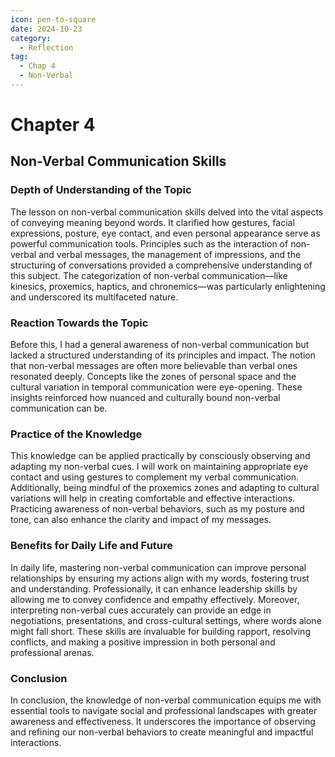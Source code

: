 ```yaml
---
icon: pen-to-square
date: 2024-10-23
category:
  - Reflection
tag:
  - Chap 4
  - Non-Verbal
---
```


# Chapter 4

## Non-Verbal Communication Skills

### Depth of Understanding of the Topic

The lesson on non-verbal communication skills delved into the vital aspects of conveying meaning beyond words. It clarified how gestures, facial expressions, posture, eye contact, and even personal appearance serve as powerful communication tools. Principles such as the interaction of non-verbal and verbal messages, the management of impressions, and the structuring of conversations provided a comprehensive understanding of this subject. The categorization of non-verbal communication—like kinesics, proxemics, haptics, and chronemics—was particularly enlightening and underscored its multifaceted nature.

### Reaction Towards the Topic

Before this, I had a general awareness of non-verbal communication but lacked a structured understanding of its principles and impact. The notion that non-verbal messages are often more believable than verbal ones resonated deeply. Concepts like the zones of personal space and the cultural variation in temporal communication were eye-opening. These insights reinforced how nuanced and culturally bound non-verbal communication can be.

### Practice of the Knowledge

This knowledge can be applied practically by consciously observing and adapting my non-verbal cues. I will work on maintaining appropriate eye contact and using gestures to complement my verbal communication. Additionally, being mindful of the proxemics zones and adapting to cultural variations will help in creating comfortable and effective interactions. Practicing awareness of non-verbal behaviors, such as my posture and tone, can also enhance the clarity and impact of my messages.

### Benefits for Daily Life and Future

In daily life, mastering non-verbal communication can improve personal relationships by ensuring my actions align with my words, fostering trust and understanding. Professionally, it can enhance leadership skills by allowing me to convey confidence and empathy effectively. Moreover, interpreting non-verbal cues accurately can provide an edge in negotiations, presentations, and cross-cultural settings, where words alone might fall short. These skills are invaluable for building rapport, resolving conflicts, and making a positive impression in both personal and professional arenas.

### Conclusion

In conclusion, the knowledge of non-verbal communication equips me with essential tools to navigate social and professional landscapes with greater awareness and effectiveness. It underscores the importance of observing and refining our non-verbal behaviors to create meaningful and impactful interactions.
